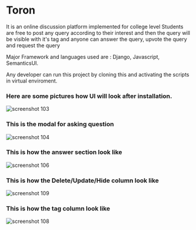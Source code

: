 # Toron
It is an online discussion platform implemented for college level Students are free to post any query according to their interest and then the query will be visible with it's tag and anyone can answer the query, upvote the query and request the query

Major Framework and languages used are : Django, Javascript, SemanticsUI.

Any developer can run this project by cloning this and activating the scripts in virtual enviroment.

### Here are some pictures how UI will look after installation.
![screenshot 103](https://user-images.githubusercontent.com/37772172/47526588-02776900-d855-11e8-92b5-96c9b5c98cf7.png)

### This is the modal for asking question
![screenshot 104](https://user-images.githubusercontent.com/37772172/47526662-410d2380-d855-11e8-9aa0-8f882c380b10.png)

### This is how the answer section look like
![screenshot 106](https://user-images.githubusercontent.com/37772172/47526801-b5e05d80-d855-11e8-85a7-258663e6346c.png)

### This is how the Delete/Update/Hide column look like
![screenshot 109](https://user-images.githubusercontent.com/37772172/47527775-3e5ffd80-d858-11e8-83e2-b44d4d8cdffe.png)

### This is how the tag column look like
![screenshot 108](https://user-images.githubusercontent.com/37772172/47527967-cc3be880-d858-11e8-8d7d-257040ff80d0.png)
